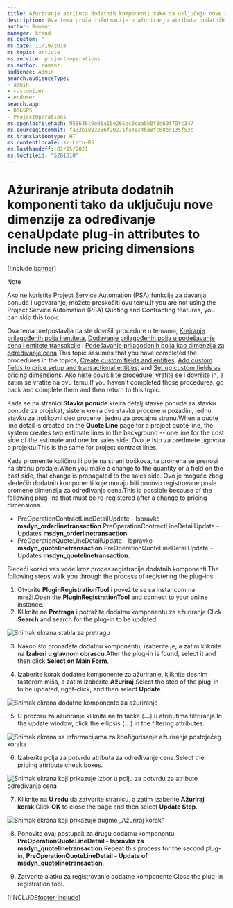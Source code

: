 ```yaml
---
title: Ažuriranje atributa dodatnih komponenti tako da uključuju nove dimenzije za određivanje cena
description: Ova tema pruža informacije o ažuriranju atributa dodatnih komponenti za dimenzije određivanja cena.
author: Rumant
manager: kfend
ms.custom: ''
ms.date: 11/19/2018
ms.topic: article
ms.service: project-operations
ms.author: rumant
audience: Admin
search.audienceType:
- admin
- customizer
- enduser
search.app:
- D365PS
- ProjectOperations
ms.openlocfilehash: 958646c9e06a15e265bc0caa8b0f3eb9f79fc347
ms.sourcegitcommit: fa32b1893286f20271fa4ec4be8fc68bd135f53c
ms.translationtype: HT
ms.contentlocale: sr-Latn-RS
ms.lasthandoff: 02/15/2021
ms.locfileid: "5281810"
---
```

# <a name="update-plug-in-attributes-to-include-new-pricing-dimensions"></a><span data-ttu-id="be8f2-103">Ažuriranje atributa dodatnih komponenti tako da uključuju nove dimenzije za određivanje cena</span><span class="sxs-lookup"><span data-stu-id="be8f2-103">Update plug-in attributes to include new pricing dimensions</span></span>

[!include [banner](../includes/psa-now-project-operations.md)]

> [!NOTE]
> <span data-ttu-id="be8f2-104">Ako ne koristite Project Service Automation (PSA) funkcije za davanja ponuda i ugovaranje, možete preskočiti ovu temu.</span><span class="sxs-lookup"><span data-stu-id="be8f2-104">If you are not using the Project Service Automation (PSA) Quoting and Contracting features, you can skip this topic.</span></span>

<span data-ttu-id="be8f2-105">Ova tema pretpostavlja da ste dovršili procedure u temama, [Kreiranje prilagođenih polja i entiteta](create-custom-fields-entities.md), [Dodavanje prilagođenih polja u podešavanje cena i entitete transakcije](field-references.md) i [Podešavanje prilagođenih polja kao dimenzija za određivanje cena](set-up-pricing-dimensions.md).</span><span class="sxs-lookup"><span data-stu-id="be8f2-105">This topic assumes that you have completed the procedures in the topics, [Create custom fields and entities](create-custom-fields-entities.md), [Add custom fields to price setup and transactional entities](field-references.md), and [Set up custom fields as pricing dimensions](set-up-pricing-dimensions.md).</span></span> <span data-ttu-id="be8f2-106">Ako niste dovršili te procedure, vratite se i dovršite ih, a zatim se vratite na ovu temu.</span><span class="sxs-lookup"><span data-stu-id="be8f2-106">If you haven't completed those procedures, go back and complete them and then return to this topic.</span></span>

<span data-ttu-id="be8f2-107">Kada se na stranici **Stavka ponude** kreira detalj stavke ponude za stavku ponude za projekat, sistem kreira dve stavke procene u pozadini, jednu stavku za troškovni deo procene i jednu za prodajnu stranu.</span><span class="sxs-lookup"><span data-stu-id="be8f2-107">When a quote line detail is created on the **Quote Line** page for a project quote line, the system creates two estimate lines in the background -- one line for the cost side of the estimate and one for sales side.</span></span> <span data-ttu-id="be8f2-108">Ovo je isto za predmete ugovora o projektu.</span><span class="sxs-lookup"><span data-stu-id="be8f2-108">This is the same  for project contract lines.</span></span>

<span data-ttu-id="be8f2-109">Kada promenite količinu ili polje na strani troškova, ta promena se prenosi na stranu prodaje.</span><span class="sxs-lookup"><span data-stu-id="be8f2-109">When you make a change to the quantity or a field on the cost side, that change is propagated to the sales side.</span></span> <span data-ttu-id="be8f2-110">Ovo je moguće zbog sledećih dodatnih komponenti koje moraju biti ponovo registrovane posle promene dimenzija za određivanje cena.</span><span class="sxs-lookup"><span data-stu-id="be8f2-110">This is possible because of the following plug-ins that must be re-registered after a change to pricing dimensions.</span></span>

- <span data-ttu-id="be8f2-111">PreOperationContractLineDetailUpdate - Ispravke **msdyn_orderlinetransaction**.</span><span class="sxs-lookup"><span data-stu-id="be8f2-111">PreOperationContractLineDetailUpdate - Updates **msdyn_orderlinetransaction**.</span></span>
- <span data-ttu-id="be8f2-112">PreOperationQuoteLineDetailUpdate - Ispravke **msdyn_quotelinetransaction**.</span><span class="sxs-lookup"><span data-stu-id="be8f2-112">PreOperationQuoteLineDetailUpdate - Updates **msdyn_quotelinetransaction**.</span></span>

<span data-ttu-id="be8f2-113">Sledeći koraci vas vode kroz proces registracije dodatnih komponenti.</span><span class="sxs-lookup"><span data-stu-id="be8f2-113">The following steps walk you through the process of registering the plug-ins.</span></span>

1. <span data-ttu-id="be8f2-114">Otvorite **PluginRegistrationTool** i povežite se sa instancom na mreži.</span><span class="sxs-lookup"><span data-stu-id="be8f2-114">Open the **PluginRegistrationTool** and connect to your online instance.</span></span>
2. <span data-ttu-id="be8f2-115">Kliknite na **Pretraga** i potražite dodatnu komponentu za ažuriranje.</span><span class="sxs-lookup"><span data-stu-id="be8f2-115">Click **Search** and search for the plug-in to be updated.</span></span>

 ![Snimak ekrana stabla za pretragu](media/PRT-1.png)

3. <span data-ttu-id="be8f2-117">Nakon što pronađete dodatnu komponentu, izaberite je, a zatim kliknite na **Izaberi u glavnom obrascu**.</span><span class="sxs-lookup"><span data-stu-id="be8f2-117">After the plug-in is found, select it and then click **Select on Main Form**.</span></span>

4. <span data-ttu-id="be8f2-118">Izaberite korak dodatne komponente za ažuriranje, kliknite desnim tasterom miša, a zatim izaberite **Ažuriraj**.</span><span class="sxs-lookup"><span data-stu-id="be8f2-118">Select the step of the plug-in to be updated, right-click, and then select **Update**.</span></span>

 ![Snimak ekrana dodatne komponente za ažuriranje](media/PRT-2.png)
 
5. <span data-ttu-id="be8f2-120">U prozoru za ažuriranje kliknite na tri tačke (**...**) u atributima filtriranja.</span><span class="sxs-lookup"><span data-stu-id="be8f2-120">In the update window, click the ellipsis (**...**) in the filtering attributes.</span></span>

 ![Snimak ekrana sa informacijama za konfigurisanje ažuriranja postojećeg koraka](media/PRT-3.png)
 
6. <span data-ttu-id="be8f2-122">Izaberite polja za potvrdu atributa za određivanje cena.</span><span class="sxs-lookup"><span data-stu-id="be8f2-122">Select the pricing attribute check boxes.</span></span>

 ![Snimak ekrana koji prikazuje izbor u polju za potvrdu za atribute određivanja cena](media/PRT-4.png)

7. <span data-ttu-id="be8f2-124">Kliknite na **U redu** da zatvorite stranicu, a zatim izaberite **Ažuriraj korak**.</span><span class="sxs-lookup"><span data-stu-id="be8f2-124">Click **OK** to close the page and then select **Update Step**.</span></span>

 ![Snimak ekrana koji prikazuje dugme „Ažuriraj korak“](media/PRT-5.png)
 
8. <span data-ttu-id="be8f2-126">Ponovite ovaj postupak za drugu dodatnu komponentu, **PreOperationQuoteLineDetail - Ispravka za msdyn_quotelinetransaction**.</span><span class="sxs-lookup"><span data-stu-id="be8f2-126">Repeat this process for the second plug-in, **PreOperationQuoteLineDetail - Update of msdyn_quotelinetransaction**.</span></span>

9. <span data-ttu-id="be8f2-127">Zatvorite alatku za registrovanje dodatne komponente.</span><span class="sxs-lookup"><span data-stu-id="be8f2-127">Close the plug-in registration tool.</span></span>



[!INCLUDE[footer-include](../includes/footer-banner.md)]